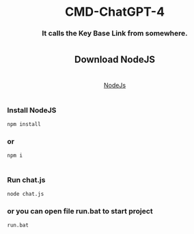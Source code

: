<h1 align="center">CMD-ChatGPT-4</h1>
<h3 align="center">It calls the Key Base Link from somewhere.</h3>

#
<h2 align="center">Download NodeJS</h1>

#
<div align="center">
  <a href="https://nodejs.org/dist/v18.16.0/node-v18.16.0-x64.msi" target="_blank"> NodeJs</a>
</div>

#

### Install NodeJS

```ws
npm install
```
### or
```ws
npm i
```

#

### Run chat.js

```ws
node chat.js
```
### or you can open file run.bat to start project
```ws
run.bat
```
